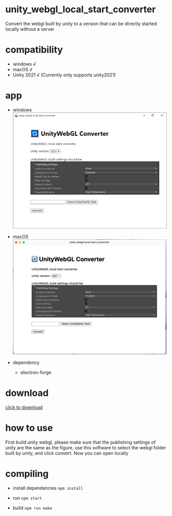 # unity_webgl_local_start_converter
Convert the webgl built by unity to a version that can be directly started locally without a server

# compatibility 
- windows √
- macOS √
- Unity 2021 √ (Currently only supports unity2021)

# app
- windows
![](docs/win.png)
- macOS
![](docs/mac.png)

- dependency
    - electron-forge
    <!-- - prettier --> 

# download
[click to download](https://github.com/PMZeroSkyline/unity_webgl_local_start_converter/releases)

# how to use
First build unity webgl, please make sure that the publishing settings of unity are the same as the figure, use this software to select the webgl folder built by unity, and click convert. Now you can open locally

# compiling
- install dependencies
`
npm install
`

- run
`
npm start
`

- build
`
npm run make
`